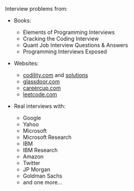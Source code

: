 Interview problems from:

* Books:
  * Elements of Programming Interviews
  * Cracking the Coding Interview
  * Quant Job Interview Questions & Answers
  * Programming Interviews Exposed

* Websites:
  * [codility.com](http://codility.com) and
    [solutions](http://codesays.com/solutions-to-training-by-codility/)
  * [glassdoor.com](http://glassdoor.com)
  * [careercup.com](http://careercup.com)
  * [leetcode.com](http://leetcode.com)

* Real interviews with:
  * Google
  * Yahoo
  * Microsoft
  * Microsoft Research
  * IBM
  * IBM Research
  * Amazon
  * Twitter
  * JP Morgan
  * Goldman Sachs
  * and one more...
